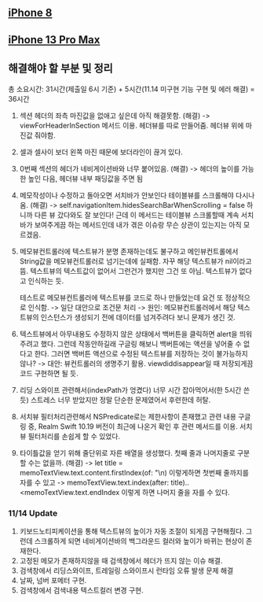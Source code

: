 ## [iPhone 8](https://youtu.be/m6JXry6VGYE)

## [iPhone 13 Pro Max](https://youtu.be/x4tJZCTSey4)

## 해결해야 할 부분 및 정리
총 소요시간: 31시간(제출일 6시 기준) + 5시간(11.14 미구현 기능 구현 및 에러 해결) = 36시간
1. 섹션 헤더의 좌측 마진값을 없애고 싶은데 아직 해결못함. (해결) -> viewForHeaderInSection 메서드 이용. 헤더뷰를 따로 만들어줌.
    헤더뷰 위에 마진값 줘야함.
2. 셀과 셀사이 보더 왼쪽 마진 때문에 보더라인이 끊겨 있다.
3. 0번째 섹션의 헤더가 네비게이션바와 너무 붙어있음. (해결) -> 헤더의 높이를 가능한 높인 다음, 헤더뷰 내부 패딩값을 주면 됨
4. 메모작성이나 수정하고 돌아오면 서치바가 안보인다 테이블뷰를 스크롤해야 다시나옴. (해결)
    -> self.navigationItem.hidesSearchBarWhenScrolling = false 하니까 다른 뷰 갔다와도 잘 보인다! 근데 이 메서드는 테이블뷰 스크롤할때 계속 서치바가 보여주게끔 하는 메서드인데 내가 겪은 이슈랑 무슨 상관이 있는지는 아직 모르겠음.
5. 메모뷰컨트롤러에 텍스트뷰가 분명 존재하는데도 불구하고 메인뷰컨트롤에서 String값을 메모뷰컨트롤러로 넘기는데에 실패함. 자꾸 해당 텍스트뷰가 nil이라고 뜸. 텍스트뷰의 텍스트값이 없어서 그런건가 했지만 그건 또 아님. 텍스트뷰가 없다고 인식하는 듯.
    
    테스트로 메모뷰컨트롤러에 텍스트뷰를 코드로 하나 만들었는데 요건 또 정상적으로 인식함.
    -> 일단 대안으로 조건문 처리 -> 원인: 메모뷰컨트롤러에서 해당 텍스트뷰의 인스턴스가 생성되기 전에 데이터를 넘겨주려다 보니 문제가 생긴 것.
  
 6. 텍스트뷰에서 아무내용도 수정하지 않은 상태에서 백버튼을 클릭하면 alert을 띄워주려고 했다. 그런데 작동안하길래 구글링 해보니 백버튼에는 액션을 넣어줄 수 없다고 한다. 그러면 백버튼 액션으로 수정된 텍스트뷰를 저장하는 것이 불가능하지 않나?
 -> 대안: 뷰컨트롤러의 생명주기 활용. viewdiddisappear일 때 저장되게끔 코드 구현하면 될 듯.
 7. 리딩 스와이프 관련해서(indexPath가 엉켰다) 너무 시간 잡아먹어서(한 5시간 쓴듯) 스트레스 너무 받았지만 정말 단순한 문제였어서 후련한데 허탈.
 8. 서치뷰 필터처리관련해서 NSPredicate로는 제한사항이 존재했고 관련 내용 구글링 중, Realm Swift 10.19 버전이 최근에 나온거 확인 후 관련 메서드를 이용. 서치뷰 필터처리를 손쉽게 할 수 있었다.
 9. 타이틀값을 얻기 위해 줄단위로 자른 배열을 생성했다. 첫째 줄과 나머지줄로 구분 할 수는 없을까. (해결)
    -> let title = memoTextView.text.content.firstIndex(of: "\n) 이렇게하면 첫번째 줄까지를 자를 수 있고 -> memoTextView.text.index(after: title)..<memoTextView.text.endIndex 이렇게 하면 나머지 줄을 자를 수 있다.
 
 ### 11/14 Update
 
 1. 키보드노티피케이션을 통해 텍스트뷰의 높이가 자동 조절이 되게끔 구현해줬다. 그런데 스크롤하게 되면 네비게이션바의 백그라운드 컬러와 높이가 바뀌는 현상이 존재한다.
 2. 고정된 메모가 존재하지않을 때 검색창에서 헤더가 뜨지 않는 이슈 해결.
 3. 검색창에서 리딩스와이프, 트레일링 스와이프시 런타임 오류 발생 문제 해결
 4. 날짜, 넘버 포메터 구현.
 5. 검색창에서 검색내용 텍스트컬러 변경 구현.
